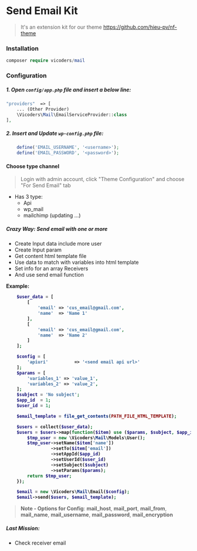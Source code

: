 # Send Email Kit
 > It's an extension kit for our theme https://github.com/hieu-pv/nf-theme 


 
<a name="installation"></a>
### Installation
```php
composer require vicoders/mail
```

### Configuration

##### 1. Open `config/app.php` file and insert a below line: 

```php
"providers"  => [
    ... (Other Provider)
    \Vicoders\Mail\EmailServiceProvider::class
],
``` 

##### 2. Insert and Update `wp-config.php` file:
```php
	define('EMAIL_USERNAME', '<username>');
	define('EMAIL_PASSWORD', '<password>');
```

#### Choose type channel
> Login with admin account, click "Theme Configuration" and choose "For Send Email" tab
- Has 3 type:
  + Api
  + wp_mail
  + mailchimp (updating ...)

<a name="configuration"></a>
##### Crazy Way: Send email with one or more

<ul>
    <li>Create Input data include more user</li>
    <li>Create Input param</li>
    <li>Get content html template file</li>
    <li>Use data to match with variables into html template </li>
    <li>Set info for an array Receivers</li>
    <li>And use send email function</li>
</ul>

<strong>Example:<strong>
```php
	$user_data = [
	    [
	        'email' => 'cus_email@gmail.com',
	        'name'  => 'Name 1'
	    ],
	    [
	        'email' => 'cus_email@gmail.com',
	        'name'  => 'Name 2'
	    ]
	];

	$config = [
		'apiuri'          => '<send email api url>'
	];
	$params = [
	    'variables_1' => 'value_1',
	    'variables_2' => 'value_2',
	];
	$subject = 'No subject';
	$app_id  = 1; 
	$user_id = 1; 

	$email_template = file_get_contents(PATH_FILE_HTML_TEMPLATE);

	$users = collect($user_data);
	$users = $users->map(function($item) use ($params, $subject, $app_id, $user_id){
	    $tmp_user = new \Vicoders\Mail\Models\User();
	    $tmp_user->setName($item['name'])
	             ->setTo($item['email'])
	             ->setAppId($app_id)
	             ->setUserId($user_id)
	             ->setSubject($subject)
	             ->setParams($params);
	    return $tmp_user;
	});

	$email = new \Vicoders\Mail\Email($config);
	$email->send($users, $email_template);
```
> </strong>Note - Options for Config</strong>: <b>mail_host</b>, <b>mail_port</b>, <b>mail_from</b>, <b>mail_name</b>, <b>mail_username</b>, <b>mail_password</b>, <b>mail_encryption</b>

##### Last Mission: 
- Check receiver email
